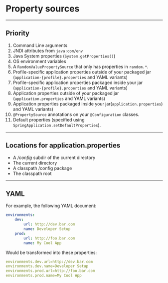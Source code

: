 # Property sources #

- - -

## Priority ##

1. Command Line arguments
2. JNDI attributes from `java:com/env`
3. Java System properties (`System.getProperties()`)
4. OS environment variables
5. A `RandomValuePropertySource` that only has properties in `random.*`.
6. Profile-specific application properties outside of your packaged jar (`application-{profile}.properties` and YAML variants)
7. Profile-specific application properties packaged inside your jar (`application-{profile}.properties` and YAML variants)
8. Application properties outside of your packaged jar (`application.properties` and YAML variants)
9. Application properties packaged inside your jar(`application.properties`) and YAML variants)
10. `@PropertySource` annotations on your `@Configuration` classes.
11. Default properties (specified using `SpringApplication.setDefaultProperties`).

- - - 

## Locations for application.properties ##

* A _/config_ subdir of the current directory
* The current directory
* A classpath /config package
* The classpath root

- - - 

## YAML ##

For example, the following YAML document:

```YAML
environments:
    dev:
        url: http://dev.bar.com
        name: Developer Setup
    prod:
        url: http://foo.bar.com
        name: My Cool App
```

Would be transformed into these properties:

```YAML
environments.dev.url=http://dev.bar.com
environments.dev.name=Developer Setup
environments.prod.url=http://foo.bar.com
environments.prod.name=My Cool App
```



